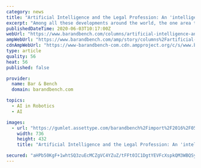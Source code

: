 ```yaml
---
category: news
title: "Artificial Intelligence and the Legal Profession: An 'intelligent' way ahead?"
excerpt: "Among all these developments around the world, the one area that has perhaps grabbed the most eye-balls is Artificial Intelligence (AI). AI, like any other innovation, has its own advantages and drawbacks."
publishedDateTime: 2020-06-03T10:17:00Z
webUrl: "https://www.barandbench.com/columns/artificial-intelligence-and-legal-profession-an-intelligent-way-ahead"
ampWebUrl: "https://www.barandbench.com/amp/story/columns%2Fartificial-intelligence-and-legal-profession-an-intelligent-way-ahead"
cdnAmpWebUrl: "https://www-barandbench-com.cdn.ampproject.org/c/s/www.barandbench.com/amp/story/columns%2Fartificial-intelligence-and-legal-profession-an-intelligent-way-ahead"
type: article
quality: 56
heat: 56
published: false

provider:
  name: Bar & Bench
  domain: barandbench.com

topics:
  - AI in Robotics
  - AI

images:
  - url: "https://gumlet.assettype.com/barandbench%2Fimport%2F2016%2F05%2FAI.jpg?auto=format&q=35&w=1200&h=1200"
    width: 736
    height: 432
    title: "Artificial Intelligence and the Legal Profession: An 'intelligent' way ahead?"

secured: "aHPb50KgF+1whtSQ3zuEcMCZgVC4YZuZ/tFFt0IC1DgtYEVFcXspkQM3WBQSyQ6y6Vvf0W2whzmompoNuPuVlbJgEMl1t5LwvVbWTIPqnK8o9w7WgynpTC9zKENUQfofOLrUNoixORaajpvDkn1L4abM7S9Mzpp0GWM9BUvAlalh4ujRuFeQUXH/qzYYu6NDd+TwkxlNL7W2E3xN1mu1hShCiCLcKxCLZ/7CVO5JyigRKQLnFLLrZlWzSixNeqkYd1DZCKqL8QzN9o54EWnV1x/F5xjU6hXY1EwI/PnizeoCZ/K05lGzLbyJtQEJ/7OfZGOmAlJrFwXYD8kGC9VzfRi6aC/oYjV3aMjUYd6FSE23xqvJG+mfT4cZi8U6yI1yyW3vtZRdcPbjkoGNliW6IRJfrCVEnGxVeOJua6nmVG//sUkGnV30Z8sjfwnk8CfwfoKdA2jbVGgYqRLvCfbTw+M2k2bLHc8/e+FqUQG64gE=;soqktiamc1xPKGDafFiUQg=="
---
```



